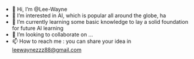 - 👋 Hi, I’m @Lee-Wayne
- 👀 I’m interested in AI, which is popular all around the globe, ha
- 🌱 I’m currently learning some basic knowledge to lay a solid foundation for future AI learning
- 💞️ I’m looking to collaborate on ...
- 📫 How to reach me : you can share your idea in leewaynezzz88@gmail.com

<!---
Lee-Wayne/Lee-Wayne is a ✨ special ✨ repository because its `README.md` (this file) appears on your GitHub profile.
You can click the Preview link to take a look at your changes.
--->
